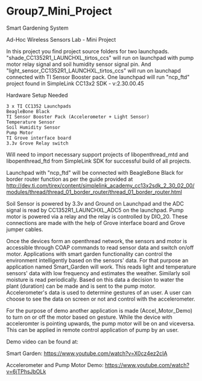 # Group7_Mini_Project

Smart Gardening System

Ad-Hoc Wireless Sensors Lab - Mini Project

In this project you find project source folders for two launchpads. "shade_CC1352R1_LAUNCHXL_tirtos_ccs" will run on launchpad with pump motor relay signal and soil humidity sensor signal pin. And "light_sensor_CC1352R1_LAUNCHXL_tirtos_ccs" will run on launchapd connected with TI Sensor Booster pack. One launchpad will run "ncp_ftd" project found in SimpleLink CC13x2 SDK - v:2.30.00.45

Hardware Setup Needed

	3 x TI CC1352 Launchpads
	BeagleBone Black
	TI Sensor Booster Pack (Accelerometer + Light Sensor)
	Temperature Sensor
	Soil Humidity Sensor
	Pump Motor
	TI Grove interface board
	3.3v Grove Relay switch
	
Will need to import necessary support projects of libopenthread_mtd and libopenthread_ftd from SimpleLink SDK for successful build of all projects.

Launchpad with "ncp_ftd" will be connected with BeagleBone Black for border router function as per the guide provided at http://dev.ti.com/tirex/content/simplelink_academy_cc13x2sdk_2_30_02_00/modules/thread/thread_01_border_router/thread_01_border_router.html

Soil Sensor is powered by 3.3v and Ground on Launchpad and the ADC signal is read by CC1352R1_LAUNCHXL_ADC5 on the launchpad. Pump motor is powered via a relay and the relay is controlled by DIO_20. These connections are made with the help of Grove interface board and Grove jumper cables.

Once the devices form an openthread network, the sensors and motor is accessible through COAP commands to read sensor data and switch on/off motor. Applications with smart garden functionality can control the environment intelligently based on the sensors' data. For that purpose an application named Smart_Garden will work. This reads light and temperature sensors' data with low frequency and estimates the weather. Similarly soil moisture is read periodically. Based on this data a decision to water the plant (duration) can be made and is sent to the pump motor. Accelerometer's data is used to determine gestures of an user. A user can choose to see the data on screen or not and control with the accelerometer.

For the purpose of demo another application is made (Accel_Motor_Demo) to turn on or off the motor based on gesture. While the device with acceleromter is pointing upwards, the pump motor will be on and viceversa. This can be applied in remote control application of pump by an user.

Demo video can be found at:

Smart Garden: https://www.youtube.com/watch?v=X0cz4ez2cIA

Accelerometer and Pump Motor Demo: https://www.youtube.com/watch?v=6jTPhsJbOLk
